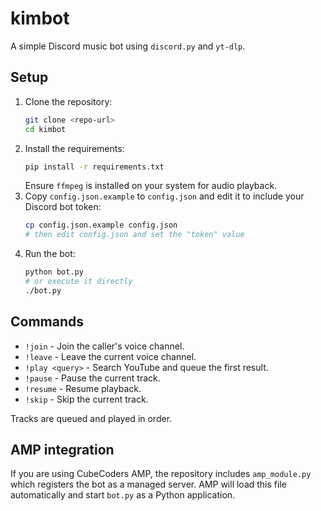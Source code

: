 # kimbot

A simple Discord music bot using `discord.py` and `yt-dlp`.

## Setup

1. Clone the repository:
   ```bash
   git clone <repo-url>
   cd kimbot
   ```
2. Install the requirements:
   ```bash
   pip install -r requirements.txt
   ```
   Ensure `ffmpeg` is installed on your system for audio playback.
3. Copy `config.json.example` to `config.json` and edit it to include your
   Discord bot token:
   ```bash
   cp config.json.example config.json
   # then edit config.json and set the "token" value
   ```
4. Run the bot:
   ```bash
   python bot.py
   # or execute it directly
   ./bot.py
   ```

## Commands

- `!join` - Join the caller's voice channel.
- `!leave` - Leave the current voice channel.
- `!play <query>` - Search YouTube and queue the first result.
- `!pause` - Pause the current track.
- `!resume` - Resume playback.
- `!skip` - Skip the current track.

Tracks are queued and played in order.

## AMP integration

If you are using CubeCoders AMP, the repository includes `amp_module.py` which
registers the bot as a managed server. AMP will load this file automatically and
start `bot.py` as a Python application.
